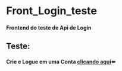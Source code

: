 # Front_Login_teste

#### Frontend do teste de Api de Login
## Teste:
#### Crie e Logue em uma Conta [clicando aqui](https://davimdolabella.github.io/Front_Login_teste/)⬅️
